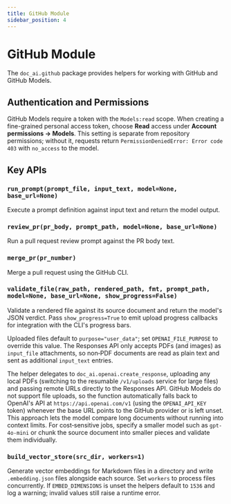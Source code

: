 ```yaml
---
title: GitHub Module
sidebar_position: 4
---
```


# GitHub Module

The `doc_ai.github` package provides helpers for working with GitHub and GitHub Models.

## Authentication and Permissions

GitHub Models require a token with the `Models:read` scope. When creating a fine-grained personal access token, choose **Read** access under **Account permissions → Models**. This setting is separate from repository permissions; without it, requests return `PermissionDeniedError: Error code 403` with `no_access` to the model.

## Key APIs

### `run_prompt(prompt_file, input_text, model=None, base_url=None)`
Execute a prompt definition against input text and return the model output.

### `review_pr(pr_body, prompt_path, model=None, base_url=None)`
Run a pull request review prompt against the PR body text.

### `merge_pr(pr_number)`
Merge a pull request using the GitHub CLI.

### `validate_file(raw_path, rendered_path, fmt, prompt_path, model=None, base_url=None, show_progress=False)`
Validate a rendered file against its source document and return the model's JSON verdict. Pass
`show_progress=True` to emit upload progress callbacks for integration with the CLI's progress bars.

Uploaded files default to `purpose="user_data"`; set `OPENAI_FILE_PURPOSE`
to override this value. The Responses API only accepts PDFs (and images) as
`input_file` attachments, so non‑PDF documents are read as plain text and sent
as additional `input_text` entries.

The helper delegates to `doc_ai.openai.create_response`, uploading any local
PDFs (switching to the resumable `/v1/uploads` service for large files) and
passing remote URLs directly to the Responses API. GitHub Models do not support
file uploads, so the function automatically falls back to OpenAI's API at
`https://api.openai.com/v1` (using the `OPENAI_API_KEY` token) whenever the base
URL points to the GitHub provider or is left unset. This approach lets the model
compare long documents without running into context limits. For cost‑sensitive
jobs, specify a smaller model such as `gpt-4o-mini` or chunk the source document
into smaller pieces and validate them individually.

### `build_vector_store(src_dir, workers=1)`
Generate vector embeddings for Markdown files in a directory and write `.embedding.json` files alongside each source. Set ``workers`` to process files concurrently. If ``EMBED_DIMENSIONS`` is unset the helpers default to ``1536`` and log a warning; invalid values still raise a runtime error.
